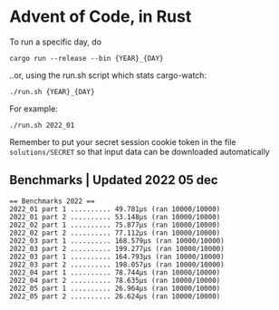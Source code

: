# Advent of Code, in Rust

To run a specific day, do
```console
cargo run --release --bin {YEAR}_{DAY}
```
..or, using the run.sh script which stats cargo-watch:
```console
./run.sh {YEAR}_{DAY}
```

For example:
```console
./run.sh 2022_01
```

Remember to put your secret session cookie token
in the file `solutions/SECRET` so that input data
can be downloaded automatically

## Benchmarks | Updated 2022 05 dec
```
== Benchmarks 2022 ==
2022_01 part 1 .......... 49.781µs (ran 10000/10000)
2022_01 part 2 .......... 53.148µs (ran 10000/10000)
2022_02 part 1 .......... 75.877µs (ran 10000/10000)
2022_02 part 2 .......... 77.112µs (ran 10000/10000)
2022_03 part 1 .......... 168.579µs (ran 10000/10000)
2022_03 part 2 .......... 199.277µs (ran 10000/10000)
2022_03 part 1 .......... 164.793µs (ran 10000/10000)
2022_03 part 2 .......... 198.057µs (ran 10000/10000)
2022_04 part 1 .......... 78.744µs (ran 10000/10000)
2022_04 part 2 .......... 78.635µs (ran 10000/10000)
2022_05 part 1 .......... 26.964µs (ran 10000/10000)
2022_05 part 2 .......... 26.624µs (ran 10000/10000)
```

